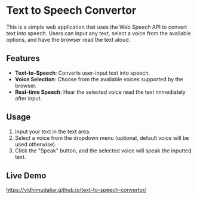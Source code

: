 # Text to Speech Convertor

This is a simple web application that uses the Web Speech API to convert text into speech. Users can input any text, select a voice from the available options, and have the browser read the text aloud.

## Features

- **Text-to-Speech**: Converts user-input text into speech.
- **Voice Selection**: Choose from the available voices supported by the browser.
- **Real-time Speech**: Hear the selected voice read the text immediately after input.

## Usage

1. Input your text in the text area.
2. Select a voice from the dropdown menu (optional, default voice will be used otherwise).
3. Click the "Speak" button, and the selected voice will speak the inputted text.

## Live Demo
https://vidhimudaliar.github.io/text-to-speech-convertor/
